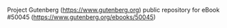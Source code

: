 Project Gutenberg (https://www.gutenberg.org) public repository for eBook #50045 (https://www.gutenberg.org/ebooks/50045)
